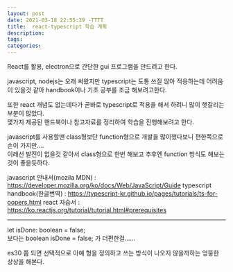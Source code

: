 ```yaml
---
layout: post
date: 2021-03-18 22:55:39 -TTTT
title:  react-typescript 학습 계획
description:
tags:
categories:
---
```


React를 활용, electron으로 간단한 gui 프로그램을 만드려고 한다.  

javascript, nodejs는 오래 써왔지만 typescript는 도통 쓰질 않아 적응하는데 어려움이 있을것 같아 handbook이나 기초 공부를 조금 해보려고한다.

또한 react 개념도 없는데다가 곧바로 typescript로 적용을 해서 하려니 많이 햇갈리는 부분이 많았다.  
몇가지 제공된 핸드북이나 참고자료를 정리하여 학습을 진행해보려고 한다.

javascript를 사용할땐 class형보단 function형으로 개발을 많이했다보니 편한쪽으로 손이 가지만....  
이래선 발전이 없을것 같아서 class형으로 한번 해보고 추후엔 function 방식도 해보는것이 좋을듯하다. 

javascript 안내서(mozila MDN) : https://developer.mozilla.org/ko/docs/Web/JavaScript/Guide
typescript handbook(한글번역) : https://typescript-kr.github.io/pages/tutorials/ts-for-oopers.html
react 자습서 : https://ko.reactjs.org/tutorial/tutorial.html#prerequisites

---
let isDone: boolean = false;   
보다는 boolean isDone = false; 가 더편한걸...... 

es30 쯤 되면 선택적으로 아예 형을 정의하고 쓰는 방식이 나오지 않을까하는 엉뚱한 상상을 해본다.